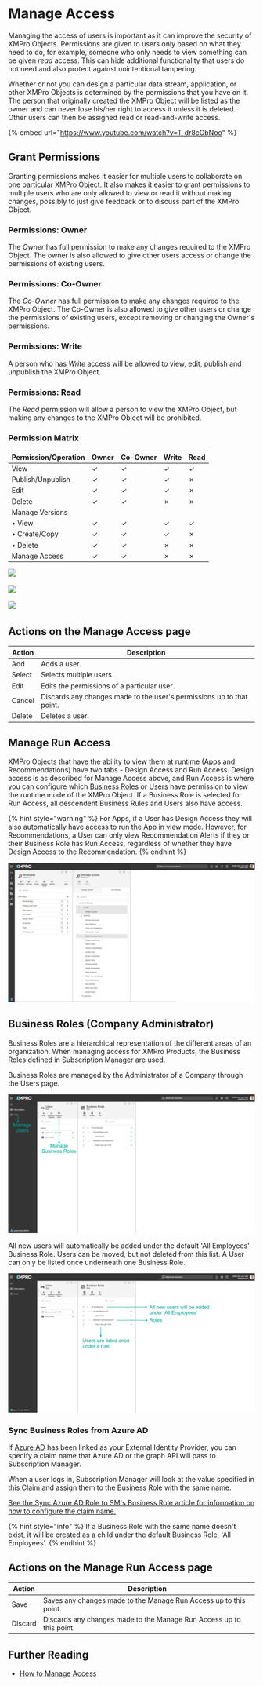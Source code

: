 # Manage Access

Managing the access of users is important as it can improve the security of XMPro Objects. Permissions are given to users only based on what they need to do, for example, someone who only needs to view something can be given _read_ access. This can hide additional functionality that users do not need and also protect against unintentional tampering.&#x20;

Whether or not you can design a particular data stream, application, or other XMPro Objects is determined by the permissions that you have on it. The person that originally created the XMPro Object will be listed as the owner and can never lose his/her right to access it unless it is deleted. Other users can then be assigned read or read-and-write access.

{% embed url="https://www.youtube.com/watch?v=T-dr8cGbNoo" %}

## Grant Permissions

Granting permissions makes it easier for multiple users to collaborate on one particular XMPro Object. It also makes it easier to grant permissions to multiple users who are only allowed to view or read it without making changes, possibly to just give feedback or to discuss part of the XMPro Object.

### Permissions: Owner

The _Owner_ has full permission to make any changes required to the XMPro Object. The owner is also allowed to give other users access or change the permissions of existing users.

### Permissions: Co-Owner

The _Co-Owner_ has full permission to make any changes required to the XMPro Object. The Co-Owner is also allowed to give other users or change the permissions of existing users, except removing or changing the Owner's permissions.

### Permissions: Write

A person who has _Write_ access will be allowed to view, edit, publish and unpublish the XMPro Object.

### Permissions: Read

The _Read_ permission will allow a person to view the XMPro Object, but making any changes to the XMPro Object will be prohibited.

### Permission Matrix

| Permission/Operation | Owner | Co-Owner | Write | Read |
| -------------------- | ----- | -------- | ----- | ---- |
| View                 | ✓     | ✓        | ✓     | ✓    |
| Publish/Unpublish    | ✓     | ✓        | ✓     | ✗    |
| Edit                 | ✓     | ✓        | ✓     | ✗    |
| Delete               | ✓     | ✓        | ✗     | ✗    |
| Manage Versions      |       |          |       |      |
|   • View             | ✓     | ✓        | ✓     | ✓    |
|   • Create/Copy      | ✓     | ✓        | ✓     | ✗    |
|   • Delete           | ✓     | ✓        | ✗     | ✗    |
| Manage Access        | ✓     | ✓        | ✗     | ✗    |

![](<../.gitbook/assets/Access\_1 (1).png>)

![](<../.gitbook/assets/Access\_2 (2).png>)

![](<../.gitbook/assets/Access\_3 (2).png>)

## Actions on the Manage Access page

| **Action** | **Description**                                                       |
| ---------- | --------------------------------------------------------------------- |
| Add        | Adds a user.                                                          |
| Select     | Selects multiple users.                                               |
| Edit       | Edits the permissions of a particular user.                           |
| Cancel     | Discards any changes made to the user's permissions up to that point. |
| Delete     | Deletes a user.                                                       |

## Manage Run Access

XMPro Objects that have the ability to view them at runtime (Apps and Recommendations) have two tabs - Design Access and Run Access. Design access is as described for Manage Access above, and Run Access is where you can configure which [Business Roles](manage-access.md#business-roles-administrator) or [Users](broken-reference) have permission to view the runtime mode of the XMPro Object. If a Business Role is selected for Run Access, all descendent Business Rules and Users also have access.

{% hint style="warning" %}
For Apps, if a User has Design Access they will also automatically have access to run the App in view mode. However, for Recommendations, a User can only view Recommendation Alerts if they or their Business Role has Run Access, regardless of whether they have Design Access to the Recommendation.
{% endhint %}

![Run Access for the ACME Company and David only ](<../.gitbook/assets/image (574).png>)

## Business Roles (Company Administrator)

Business Roles are a hierarchical representation of the different areas of an organization. When managing access for XMPro Products, the Business Roles defined in Subscription Manager are used.

Business Roles are managed by the Administrator of a Company through the Users page.

![](<../.gitbook/assets/image (1209).png>)

All new users will automatically be added under the default 'All Employees' Business Role. Users can be moved, but not deleted from this list. A User can only be listed once underneath one Business Role.

![](<../.gitbook/assets/image (300).png>)

### Sync Business Roles from Azure AD

If [Azure AD](../installation/3.-complete-installation/configure-sso-optional/sso-azure-ad.md) has been linked as your External Identity Provider, you can specify a claim name that Azure AD or the graph API will pass to Subscription Manager.&#x20;

When a user logs in, Subscription Manager will look at the value specified in this Claim and assign them to the Business Role with the same name.

[See the Sync Azure AD Role to SM's Business Role article for information on how to configure the claim name.](../installation/3.-complete-installation/configure-sso-optional/sso-azure-ad.md#sync-azure-ad-role-with-sms-business-role)

{% hint style="info" %}
If a Business Role with the same name doesn't exist, it will be created as a child under the default Business Role, 'All Employees'.
{% endhint %}

## Actions on the Manage Run Access page

| **Action** | **Description**                                                      |
| ---------- | -------------------------------------------------------------------- |
| Save       | Saves any changes made to the Manage Run Access up to this point.    |
| Discard    | Discards any changes made to the Manage Run Access up to this point. |

## Further Reading

* [How to Manage Access](../how-tos/manage-access.md)
